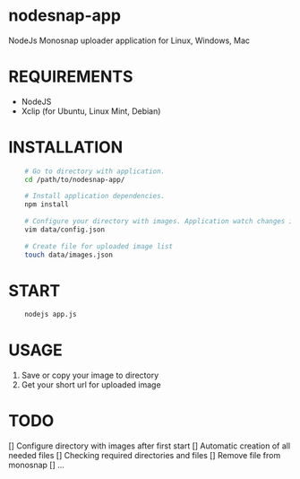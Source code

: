 # nodesnap-app
NodeJs Monosnap uploader application for Linux, Windows, Mac

# REQUIREMENTS
- NodeJS
- Xclip (for Ubuntu, Linux Mint, Debian)

# INSTALLATION
```bash
    # Go to directory with application.
    cd /path/to/nodesnap-app/
    
    # Install application dependencies.
    npm install
    
    # Configure your directory with images. Application watch changes in this directory.
    vim data/config.json
    
    # Create file for uploaded image list
    touch data/images.json
```

# START
```bash
    nodejs app.js
```

# USAGE
1. Save or copy your image to directory
2. Get your short url for uploaded image

# TODO
[] Configure directory with images after first start
[] Automatic creation of all needed files
[] Checking required directories and files
[] Remove file from monosnap
[] ...